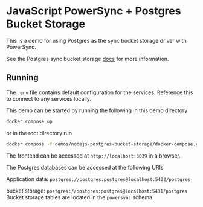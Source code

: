 # JavaScript PowerSync + Postgres Bucket Storage

This is a demo for using Postgres as the sync bucket storage driver with PowerSync.

See the Postgres sync bucket storage [docs](https://docs.powersync.com/self-hosting/installation/powersync-service-setup#postgres-storage-beta) for more information.

## Running

The `.env` file contains default configuration for the services. Reference this to connect to any services locally.

This demo can be started by running the following in this demo directory

```bash
docker compose up
```

or in the root directory run

```bash
docker compose -f demos/nodejs-postgres-bucket-storage/docker-compose.yaml up
```

The frontend can be accessed at `http://localhost:3039` in a browser.

The Postgres databases can be accessed at the following URIs

Application data: `postgres://postgres:postgres@localhost:5432/postgres`

bucket storage: `postgres://postgres:postgres@localhost:5431/postgres`
Bucket storage tables are located in the `powersync` schema.
